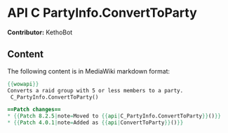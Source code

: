# API C PartyInfo.ConvertToParty

**Contributor:** KethoBot

## Content

The following content is in MediaWiki markdown format:

```mediawiki
{{wowapi}}
Converts a raid group with 5 or less members to a party.
 C_PartyInfo.ConvertToParty()

==Patch changes==
* {{Patch 8.2.5|note=Moved to {{api|C_PartyInfo.ConvertToParty}}()}}
* {{Patch 4.0.1|note=Added as {{api|ConvertToParty}}()}}
```